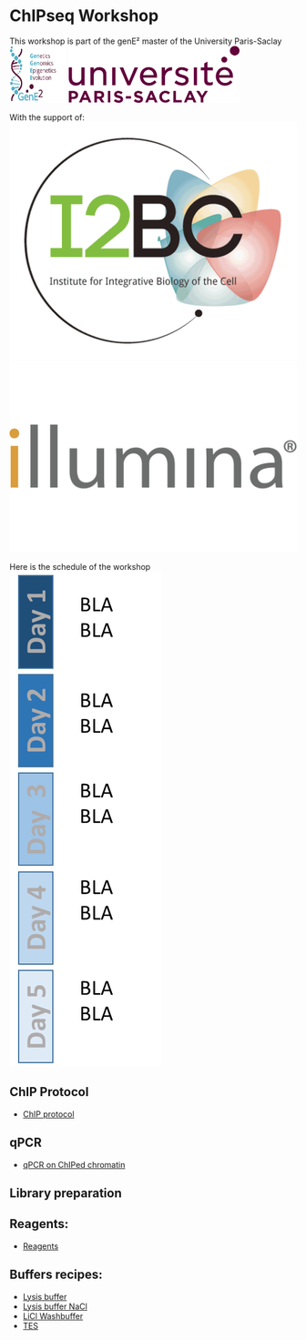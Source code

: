 # ChIPseq Workshop

This workshop is part of the genE² master of the University Paris-Saclay\
<img src="Pictures/genE2.png" width="100" height="100">
<img src="Pictures/univ.png" width="300" height="100">


With the support of:\
<img src="Pictures/i2bc.gif" >
<img src="Pictures/illumina.png" >


Here is the schedule of the workshop\
<img src="Pictures/schedule.png" >


## ChIP Protocol

* [ChIP protocol](ChIP.md)



## qPCR

* [qPCR on ChIPed chromatin](qPCR.md)



## Library preparation



## Reagents:

* [Reagents](reagents.md)


## Buffers recipes:

* [Lysis buffer](Lysis_Buffer.md)
* [Lysis buffer NaCl](Lysis_Buffer_500.md)  
* [LiCl Washbuffer](LiCl_Buffer.md)  
* [TES](TES.md)